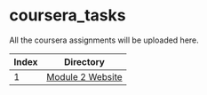 # coursera_tasks
All the coursera assignments will be uploaded here.

|Index | Directory|
|-----|----------|
|1 | [Module 2 Website](module2-solution/)|